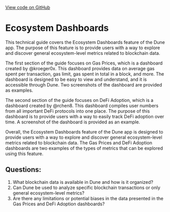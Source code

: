 [View code on GitHub](https://dune.com/docs/app/dashboards/ecosystem-dashboards.md)

# Ecosystem Dashboards

This technical guide covers the Ecosystem Dashboards feature of the Dune app. The purpose of this feature is to provide users with a way to explore and discover general ecosystem-level metrics related to blockchain data. 

The first section of the guide focuses on Gas Prices, which is a dashboard created by @kroeger0x. This dashboard provides data on average gas spent per transaction, gas limit, gas spent in total in a block, and more. The dashboard is designed to be easy to view and understand, and it is accessible through Dune. Two screenshots of the dashboard are provided as examples.

The second section of the guide focuses on DeFi Adoption, which is a dashboard created by @rchen8. This dashboard compiles user numbers from all important DeFi protocols into one place. The purpose of this dashboard is to provide users with a way to easily track DeFi adoption over time. A screenshot of the dashboard is provided as an example.

Overall, the Ecosystem Dashboards feature of the Dune app is designed to provide users with a way to explore and discover general ecosystem-level metrics related to blockchain data. The Gas Prices and DeFi Adoption dashboards are two examples of the types of metrics that can be explored using this feature.
## Questions: 
 1. What blockchain data is available in Dune and how is it organized? 
2. Can Dune be used to analyze specific blockchain transactions or only general ecosystem-level metrics? 
3. Are there any limitations or potential biases in the data presented in the Gas Prices and DeFi Adoption dashboards?